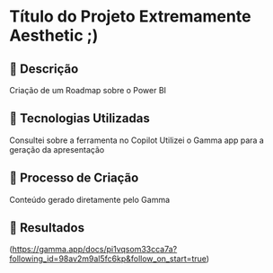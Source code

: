 # Título do Projeto Extremamente Aesthetic ;)

## 📒 Descrição
Criação de um Roadmap sobre o Power BI

## 🤖 Tecnologias Utilizadas
Consultei sobre a ferramenta no Copilot
Utilizei o Gamma app para a geração da apresentação

## 🧐 Processo de Criação
Conteúdo gerado diretamente pelo Gamma

## 🚀 Resultados
(https://gamma.app/docs/pi1vqsom33cca7a?following_id=98av2m9al5fc6kp&follow_on_start=true)


